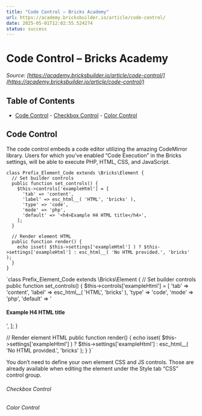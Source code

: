 ```yaml
---
title: "Code Control – Bricks Academy"
url: https://academy.bricksbuilder.io/article/code-control/
date: 2025-05-01T12:02:55.524274
status: success
---
```


# Code Control – Bricks Academy

*Source: [https://academy.bricksbuilder.io/article/code-control/](https://academy.bricksbuilder.io/article/code-control/)*

## Table of Contents

- [Code Control](#code-control)
        - [Checkbox Control](#checkbox-control)
        - [Color Control](#color-control)

## Code Control

The code control embeds a code editor utilizing the amazing CodeMirror library. Users for which you’ve enabled “Code Execution” in the Bricks settings, will be able to execute PHP, HTML, CSS, and JavaScript.

```
class Prefix_Element_Code extends \Bricks\Element {
  // Set builder controls
  public function set_controls() {
    $this->controls['exampleHtml'] = [
      'tab' => 'content',
      'label' => esc_html__( 'HTML', 'bricks' ),
      'type' => 'code',
      'mode' => 'php',
      'default' => '<h4>Example H4 HTML title</h4>',
    ];
  }

  // Render element HTML
  public function render() {
    echo isset( $this->settings['exampleHtml'] ) ? $this->settings['exampleHtml'] : esc_html__( 'No HTML provided.', 'bricks' );
  }
}
```

`class Prefix_Element_Code extends \Bricks\Element {
  // Set builder controls
  public function set_controls() {
    $this->controls['exampleHtml'] = [
      'tab' => 'content',
      'label' => esc_html__( 'HTML', 'bricks' ),
      'type' => 'code',
      'mode' => 'php',
      'default' => '<h4>Example H4 HTML title</h4>',
    ];
  }

  // Render element HTML
  public function render() {
    echo isset( $this->settings['exampleHtml'] ) ? $this->settings['exampleHtml'] : esc_html__( 'No HTML provided.', 'bricks' );
  }
}`

You don’t need to define your own element CSS and JS controls. Those are already available when editing the element under the Style tab “CSS” control group.

###### Checkbox Control

###### Color Control

